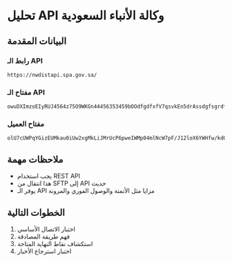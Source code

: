 # تحليل API وكالة الأنباء السعودية

## البيانات المقدمة

### رابط الـ API
```
https://nwdistapi.spa.gov.sa/
```

### مفتاح الـ API
```
owuDXImzoEIyRUJ4564z75O9WKGn44456353459bOOdfgdfxfV7qsvkEn5drAssdgfsgrdfgfdE3Q8drNupAHpHMTlljEkfjfjkfjkfjkfi84jksjds456d568y27893289kj89389d889jkjkjkdk490k3656d5asklskGGP
```

### مفتاح العميل
```
olU7cUWPqYGizEUMkau0iUw2xgMkLiJMrUcP6pweIWMp04mlNcW7pF/J12loX6YWHfw/kdQP4E7SPysGCzgK027taWDp11dvC2BYtE+W1nOSzqhHC2wPXz/LBqfSdbqSMxx0ur8Py4NVsPeq2PgQL4UqeXNak1qBknm45pbAW+4=
```

## ملاحظات مهمة
- يجب استخدام REST API
- هذا انتقال من SFTP إلى API حديث
- يوفر الـ API مزايا مثل الأتمتة والوصول الفوري والمرونة

## الخطوات التالية
1. اختبار الاتصال الأساسي
2. فهم طريقة المصادقة
3. استكشاف نقاط النهاية المتاحة
4. اختبار استرجاع الأخبار

